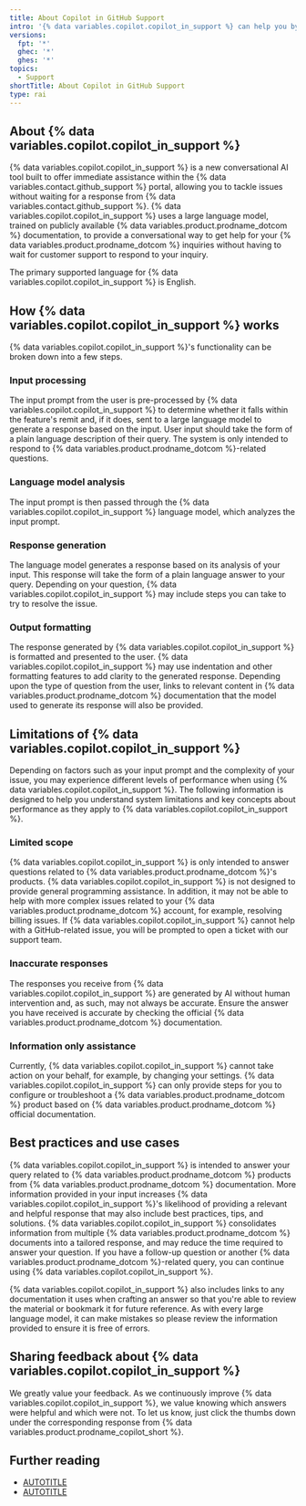 ```yaml
---
title: About Copilot in GitHub Support
intro: '{% data variables.copilot.copilot_in_support %} can help you by providing answers to a wide range of questions about {% data variables.product.prodname_dotcom %}''s products and features.'
versions:
  fpt: '*'
  ghec: '*'
  ghes: '*'
topics:
  - Support
shortTitle: About Copilot in GitHub Support
type: rai
---
```


## About {% data variables.copilot.copilot_in_support %}

{% data variables.copilot.copilot_in_support %} is a new conversational AI tool built to offer immediate assistance within the {% data variables.contact.github_support %} portal, allowing you to tackle issues without waiting for a response from {% data variables.contact.github_support %}. {% data variables.copilot.copilot_in_support %} uses a large language model, trained on publicly available {% data variables.product.prodname_dotcom %} documentation, to provide a conversational way to get help for your {% data variables.product.prodname_dotcom %} inquiries without having to wait for customer support to respond to your inquiry.

The primary supported language for {% data variables.copilot.copilot_in_support %} is English.

## How {% data variables.copilot.copilot_in_support %} works

{% data variables.copilot.copilot_in_support %}'s functionality can be broken down into a few steps.

### Input processing

The input prompt from the user is pre-processed by {% data variables.copilot.copilot_in_support %} to determine whether it falls within the feature's remit and, if it does, sent to a large language model to generate a response based on the input. User input should take the form of a plain language description of their query. The system is only intended to respond to {% data variables.product.prodname_dotcom %}-related questions.

### Language model analysis

The input prompt is then passed through the {% data variables.copilot.copilot_in_support %} language model, which analyzes the input prompt.

### Response generation

The language model generates a response based on its analysis of your input. This response will take the form of a plain language answer to your query. Depending on your question, {% data variables.copilot.copilot_in_support %} may include steps you can take to try to resolve the issue.

### Output formatting

The response generated by {% data variables.copilot.copilot_in_support %} is formatted and presented to the user. {% data variables.copilot.copilot_in_support %} may use indentation and other formatting features to add clarity to the generated response. Depending upon the type of question from the user, links to relevant content in {% data variables.product.prodname_dotcom %} documentation that the model used to generate its response will also be provided.

## Limitations of {% data variables.copilot.copilot_in_support %}

Depending on factors such as your input prompt and the complexity of your issue, you may experience different levels of performance when using {% data variables.copilot.copilot_in_support %}. The following information is designed to help you understand system limitations and key concepts about performance as they apply to {% data variables.copilot.copilot_in_support %}.

### Limited scope

{% data variables.copilot.copilot_in_support %} is only intended to answer questions related to {% data variables.product.prodname_dotcom %}'s products. {% data variables.copilot.copilot_in_support %} is not designed to provide general programming assistance. In addition, it may not be able to help with more complex issues related to your {% data variables.product.prodname_dotcom %} account, for example, resolving billing issues. If {% data variables.copilot.copilot_in_support %} cannot help with a GitHub-related issue, you will be prompted to open a ticket with our support team.

### Inaccurate responses

The responses you receive from {% data variables.copilot.copilot_in_support %} are generated by AI without human intervention and, as such, may not always be accurate. Ensure the answer you have received is accurate by checking the official {% data variables.product.prodname_dotcom %} documentation.

### Information only assistance

Currently, {% data variables.copilot.copilot_in_support %} cannot take action on your behalf, for example, by changing your settings. {% data variables.copilot.copilot_in_support %} can only provide steps for you to configure or troubleshoot a {% data variables.product.prodname_dotcom %} product based on {% data variables.product.prodname_dotcom %} official documentation.

## Best practices and use cases

{% data variables.copilot.copilot_in_support %} is intended to answer your query related to {% data variables.product.prodname_dotcom %} products from {% data variables.product.prodname_dotcom %} documentation. More information provided in your input increases {% data variables.copilot.copilot_in_support %}'s likelihood of providing a relevant and helpful response that may also include best practices, tips, and solutions. {% data variables.copilot.copilot_in_support %} consolidates information from multiple {% data variables.product.prodname_dotcom %} documents into a tailored response, and may reduce the time required to answer your question. If you have a follow-up question or another {% data variables.product.prodname_dotcom %}-related query, you can continue using {% data variables.copilot.copilot_in_support %}.

{% data variables.copilot.copilot_in_support %} also includes links to any documentation it uses when crafting an answer so that you're able to review the material or bookmark it for future reference. As with every large language model, it can make mistakes so please review the information provided to ensure it is free of errors.

## Sharing feedback about {% data variables.copilot.copilot_in_support %}

We greatly value your feedback. As we continuously improve {% data variables.copilot.copilot_in_support %}, we value knowing which answers were helpful and which were not. To let us know, just click the thumbs down under the corresponding response from {% data variables.product.prodname_copilot_short %}.

## Further reading

* [AUTOTITLE](/free-pro-team@latest/site-policy/github-terms/github-terms-for-additional-products-and-features#github-copilot)
* [AUTOTITLE](/free-pro-team@latest/site-policy/privacy-policies/github-privacy-statement)
